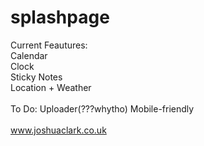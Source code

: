 # splashpage
Current Feautures:
<br>Calendar
<br>Clock
<br>Sticky Notes
<br>Location + Weather
<br><br>To Do:
Uploader(???whytho)
Mobile-friendly
<br><br><a href="https://joshuaclark.co.uk">www.joshuaclark.co.uk</a>
